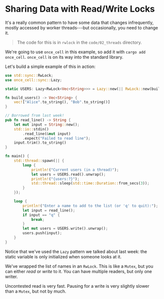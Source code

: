 # Sharing Data with Read/Write Locks

It's a really common pattern to have some data that changes infrequently, mostly accessed by worker threads---but occasionally, you need to change it.

> The code for this is in `rwlock` in the `code/02_threads` directory.

We're going to use `once_cell` in this example, so add it with `cargo add once_cell`. `once_cell` is on its way into the standard library.

Let's build a simple example of this in action:

```rust
use std::sync::RwLock;
use once_cell::sync::Lazy;

static USERS: Lazy<RwLock<Vec<String>>> = Lazy::new(|| RwLock::new(build_users()));

fn build_users() -> Vec<String> {
    vec!["Alice".to_string(), "Bob".to_string()]
}

// Borrowed from last week!
pub fn read_line() -> String {
    let mut input = String::new();
    std::io::stdin()
        .read_line(&mut input)
        .expect("Failed to read line");
    input.trim().to_string()
}

fn main() {
    std::thread::spawn(|| {
        loop {
            println!("Current users (in a thread)");
            let users = USERS.read().unwrap();
            println!("{users:?}");
            std::thread::sleep(std::time::Duration::from_secs(3));
        }
    });

    loop {
        println!("Enter a name to add to the list (or 'q' to quit):");
        let input = read_line();
        if input == "q" {
            break;
        }
        let mut users = USERS.write().unwrap();
        users.push(input);
    }
}
```

Notice that we've used the `Lazy` pattern we talked about last week: the static variable is only initialized when someone looks at it.

We've wrapped the list of names in an `RwLock`. This is like a `Mutex`, but you can either *read* or *write* to it. You can have multiple readers, but only one writer.

Uncontested read is very fast. Pausing for a write is very slightly slower than a `Mutex`, but not by much.